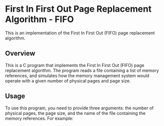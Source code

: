 # First In First Out Page Replacement Algorithm - FIFO
This is an implementation of the First In First Out (FIFO) page replacement algorithm.

## Overview
This is a C program that implements the First In First Out (FIFO) page replacement algorithm. The program reads a file containing a list of memory references, and simulates how the memory management system would operate with a given number of physical pages and page size.

## Usage
To use this program, you need to provide three arguments: the number of physical pages, the page size, and the name of the file containing the memory references. For example:
